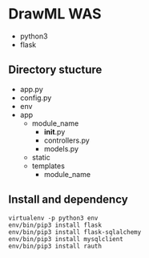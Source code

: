 # DrawML WAS
 * python3
 * flask

## Directory stucture
* app.py
* config.py
* env
* app
    * module_name
        * __init__.py
        * controllers.py
        * models.py
    * static
    * templates
        * module_name

## Install and dependency
    virtualenv -p python3 env
    env/bin/pip3 install flask
    env/bin/pip3 install flask-sqlalchemy
    env/bin/pip3 install mysqlclient
    env/bin/pip3 install rauth
    